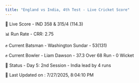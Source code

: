 ```yaml
---
title: "England vs India, 4th Test - Live Cricket Score"
---
```


🔴 Live Score - IND 358 & 315/4 (114.3)  

📊 Run Rate - CRR: 2.75  

✊ Current Batsman - Washington Sundar - 53(131)  

✊ Current Bowler - Liam Dawson - 37.3 Over 68 Run - 0 Wicket  

📑 Status - Day 5: 2nd Session - India lead by 4 runs

📝 Last Updated on : 7/27/2025, 8:04:10 PM  


